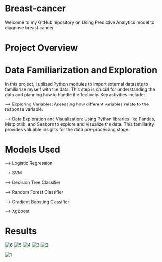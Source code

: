 # Breast-cancer
Welcome to my GitHub repository on Using Predictive Analytics model to diagnose breast cancer.

# Project Overview

# Data Familiarization and Exploration

In this project, I utilized Python modules to import external datasets to familiarize myself with the data. This step is crucial for understanding the data and planning how to handle it effectively.
Key activities include:

--> Exploring Variables: Assessing how different variables relate to the response variable.

--> Data Exploration and Visualization: Using Python libraries like Pandas, Matplotlib, and Seaborn to explore and visualize the data. This familiarity provides valuable insights for the data pre-processing stage.

# Models Used 

--> Logistic Regression

--> SVM

--> Decision Tree Classifier

--> Random Forest Classifier

--> Gradient Boosting Classifier

--> XgBoost


# Results 

![6](https://github.com/Avinash3570/Breast-cancer/assets/155007765/c0ab3cf0-f4e3-4733-b7b4-6e2dbbd9c975)
![5](https://github.com/Avinash3570/Breast-cancer/assets/155007765/8e535f19-c19a-41c5-beae-d7c3128aa4e0)
![4](https://github.com/Avinash3570/Breast-cancer/assets/155007765/a167ca6f-9c14-4511-8843-ba58c46be623)
![3](https://github.com/Avinash3570/Breast-cancer/assets/155007765/961b1570-2ae2-4ee7-b7d7-4ec55b2d0304)
![2](https://github.com/Avinash3570/Breast-cancer/assets/155007765/b622470f-f7d7-4fb0-9879-590e2249b15d)

![1](https://github.com/Avinash3570/Breast-cancer/assets/155007765/0df4bd4b-8f41-4ed2-b12d-2dcb9b599f36)
